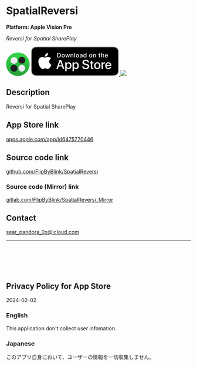 SpatialReversi
==============
__Platform: Apple Vision Pro__

_Reversi for Spatial SharePlay_

<img src="SpatialReversi/Supporting files/README assets/icon.png" width="64">

<a href="https://apps.apple.com/app/id6475770446" target="blank">
    <img src="SpatialReversi/Supporting files/README assets/appstore_badge.svg">
</a>

<img src="SpatialReversi/Supporting files/README assets/screenshot1200w.png" width="600">


Description
------------
Reversi for Spatial SharePlay


App Store link
---------------
[apps.apple.com/app/id6475770446](https://apps.apple.com/app/id6475770446)


Source code link
-----------------
[github.com/FlipByBlink/SpatialReversi](https://github.com/FlipByBlink/SpatialReversi)

### Source code (Mirror) link
[gitlab.com/FlipByBlink/SpatialReversi_Mirror](https://gitlab.com/FlipByBlink/SpatialReversi_Mirror)


Contact
--------
sear_pandora_0x@icloud.com


* * *

<br>
<br>
<br>
<br>


Privacy Policy for App Store
----------------------------
2024-02-02

### English
This application don't collect user infomation.

### Japanese
このアプリ自身において、ユーザーの情報を一切収集しません。


<br>
<br>
<br>
<br>


<!-- URL "Support page for App Store" -->
<!-- https://flipbyblink.github.io/SpatialReversi/ -->
<!-- URL "Privacy Policy for App Store" -->
<!-- https://flipbyblink.github.io/SpatialReversi/#privacy-policy-for-app-store -->
